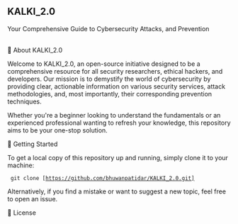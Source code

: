 <h2>KALKI_2.0</h2>
<p></p>Your Comprehensive Guide to Cybersecurity Attacks, and Prevention</p>
<br>
🌟 About KALKI_2.0

Welcome to KALKI_2.0, an open-source initiative designed to be a comprehensive resource for all security researchers, ethical hackers, and developers. Our mission is to demystify the world of cybersecurity by providing clear, actionable information on various security services, attack methodologies, and, most importantly, their corresponding prevention techniques.

Whether you're a beginner looking to understand the fundamentals or an experienced professional wanting to refresh your knowledge, this repository aims to be your one-stop solution.
   

🚀 Getting Started

To get a local copy of this repository up and running, simply clone it to your machine:

<code> git clone [https://github.com/bhuwanpatidar/KALKI_2.0.git] </code>

<p>Alternatively, if you find a mistake or want to suggest a new topic, feel free to open an issue.</p>
📄 License
